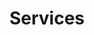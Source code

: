 ---
layout: page
permalink: /digital-marketing
title: "Services"
subheadline: "Digital Marketing"

header: yes
header:
    image_fullwidth: yes
    image: digital-marketing-001.jpeg
    color: # "hsla(0, 0%, 10%, 1.0)" (text)
    background-color: "hsla(43, 100%, 100%, 1.0)"
    title: # "Title Text"

sidebar: left
meta_title: # Enter later
meta_description: # "Page Description"
tags:
  - 

homepage: false
---